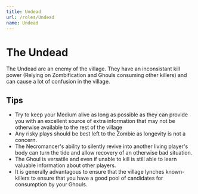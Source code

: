 ```yaml
---
title: Undead
url: /roles/Undead
name: Undead
---
```


# The Undead

The Undead are an enemy of the village. They have an inconsistant kill power (Relying on Zombification and Ghouls consuming other killers) and can cause a lot of confusion in the village.

## Tips

- Try to keep your Medium alive as long as possible as they can provide you with an excellent source of extra information that may not be otherwise available to the rest of the village
- Any risky plays should be best left to the Zombie as longevity is not a concern.
- The Necromancer's ability to silently revive into another living player's body can turn the tide and allow recovery of an otherwise bad situation.
- The Ghoul is versatile and even if unable to kill is still able to learn valuable information about other players.
- It is generally advantagous to ensure that the village lynches known-killers to ensure that you have a good pool of candidates for consumption by your Ghouls.
